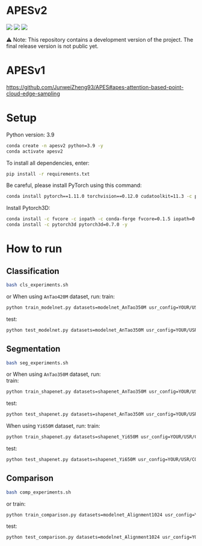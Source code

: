 # APESv2
<p>
<a href="https://arxiv.org/pdf/2302.14673.pdf">
    <img src="https://img.shields.io/badge/PDF-arXiv-brightgreen" /></a>
<a href="https://junweizheng93.github.io/publications/APES/APES.html">
    <img src="https://img.shields.io/badge/Project-Homepage-red" /></a>
<a href="https://pytorch.org/">
    <img src="https://img.shields.io/badge/Framework-PyTorch-orange" /></a>
</p>
⚠️ Note: This repository contains a development version of the project. The final release version is not public yet.

# APESv1
https://github.com/JunweiZheng93/APES#apes-attention-based-point-cloud-edge-sampling


# Setup
Python version: 3.9
```bash
conda create -n apesv2 python=3.9 -y
conda activate apesv2
```
To install all dependencies, enter:
```bash
pip install -r requirements.txt
```
Be careful, please install PyTorch using this command:
```bash
conda install pytorch==1.11.0 torchvision==0.12.0 cudatoolkit=11.3 -c pytorch -y
```
Install Pytorch3D:
```bash
conda install -c fvcore -c iopath -c conda-forge fvcore=0.1.5 iopath=0.1.9 -y
conda install -c pytorch3d pytorch3d=0.7.0 -y
```


# How to run

## Classification
```bash
bash cls_experiments.sh
``` 
or
When using `AnTao420M` dataset, run: 
train:
```bash
python train_modelnet.py datasets=modelnet_AnTao350M usr_config=YOUR/USR/CONFIG/PATH
```
test:
```bash
python test_modelnet.py datasets=modelnet_AnTao350M usr_config=YOUR/USR/CONFIG/PATH
```

## Segmentation
```bash
bash seg_experiments.sh
``` 
or
When using `AnTao350M` dataset, run:  
train:
```bash
python train_shapenet.py datasets=shapenet_AnTao350M usr_config=YOUR/USR/CONFIG/PATH
```
test:
```bash
python test_shapenet.py datasets=shapenet_AnTao350M usr_config=YOUR/USR/CONFIG/PATH
```

When using `Yi650M` dataset, run: 
train: 
```bash
python train_shapenet.py datasets=shapenet_Yi650M usr_config=YOUR/USR/CONFIG/PATH
```
test: 
```bash
python test_shapenet.py datasets=shapenet_Yi650M usr_config=YOUR/USR/CONFIG/PATH
```

## Comparison
```bash
bash comp_experiments.sh
``` 
or
train:
```bash
python train_comparison.py datasets=modelnet_Alignment1024 usr_config=YOUR/USR/CONFIG/PATH
```
test:
```bash
python test_comparison.py datasets=modelnet_Alignment1024 usr_config=YOUR/USR/CONFIG/PATH
```
